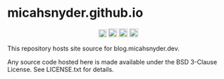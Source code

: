 # micahsnyder.github.io

<p align="center">
    <a href="https://github.com/micahsnyder/micahsnyder.github.io/actions"><img src="https://github.com/micahsnyder/micahsnyder.github.io/workflows/CMake%20Build/badge.svg" height="18"></a>
    <a href="https://twitter.com/0xC0000063"><img src="https://abs.twimg.com/favicons/twitter.ico" width="20" height="20"></a>
    <a href="https://github.com/micahsnyder"><img src="https://github.githubassets.com/favicons/favicon-dark.png" width="20" height="20"></a>
    <a href="https://gitlab.com/micahsnyder"><img src="https://gitlab.com/assets/favicon-7901bd695fb93edb07975966062049829afb56cf11511236e61bcf425070e36e.png" width="20" height="20"></a>
</p>

This repository hosts site source for blog.micahsnyder.dev.

Any source code hosted here is made available under the BSD 3-Clause License.
See LICENSE.txt for details.
